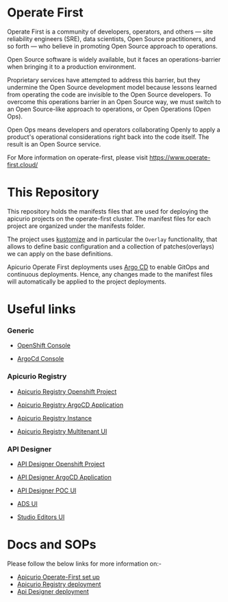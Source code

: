 # Operate First
Operate First is a community of developers, operators, and others — site reliability engineers (SRE), data scientists, Open Source practitioners, and so forth — who believe in promoting Open Source approach to operations.

Open Source software is widely available, but it faces an operations-barrier when bringing it to a production environment.

Proprietary services have attempted to address this barrier, but they undermine the Open Source development model because lessons learned from operating the code are invisible to the Open Source developers.
To overcome this operations barrier in an Open Source way, we must switch to an Open Source-like approach to operations, or Open Operations (Open Ops).

Open Ops means developers and operators collaborating Openly to apply a product's operational considerations right back into the code itself. The result is an Open Source service.

For More information on operate-first, please visit https://www.operate-first.cloud/

# This Repository
This repository holds the manifests files that are used for deploying the apicurio projects on the operate-first cluster. The manifest files for each project are organized under the manifests folder.

The project uses [kustomize](https://kubernetes.io/docs/tasks/manage-kubernetes-objects/kustomization/) and in particular the `Overlay` functionality, that allows to define basic configuration and a collection of patches(overlays) we can apply on the base definitions.

Apicurio Operate First deployments uses [Argo CD](https://argo-cd.readthedocs.io/en/stable/) to enable GitOps and continuous deployments. Hence, any changes made to the manifest files will automatically be applied to the project deployments.

# Useful links

### Generic 
- [OpenShift Console](https://console-openshift-console.apps.smaug.na.operate-first.cloud/)

- [ArgoCd Console](https://argocd.operate-first.cloud/applications)


### Apicurio Registry

- [Apicurio Registry Openshift Project](https://console-openshift-console.apps.smaug.na.operate-first.cloud/k8s/cluster/projects/apicurio-apicurio-registry)

- [Apicurio Registry ArgoCD Application](https://argocd.operate-first.cloud/applications/registry-smaug?resource=)

- [Apicurio Registry Instance](https://apicurio-registry-apicurio-apicurio-registry.apps.smaug.na.operate-first.cloud/)

- [Apicurio Registry Multitenant UI](http://apicurio-registry-mt-ui-mt-apicurio-apicurio-registry.apps.smaug.na.operate-first.cloud/)

### API Designer

- [API Designer Openshift Project](https://console-openshift-console.apps.smaug.na.operate-first.cloud/k8s/cluster/projects/api-designer)

- [API Designer ArgoCD Application](https://argocd.operate-first.cloud/applications/api-designer-smaug?resource=)

- [API Designer POC UI](https://api-designer-poc.apps.smaug.na.operate-first.cloud/)

- [ADS UI](https://ads-ui.apps.smaug.na.operate-first.cloud/)

- [Studio Editors UI](https://studio-editors.apps.smaug.na.operate-first.cloud/?demo)

# Docs and SOPs
Please follow the below links for more information on:-
- [Apicurio Operate-First set up](docs/apicurio-operate-first-setup.md)
- [Apicurio Registry deployment](docs/registry-deployment.md)
- [Api Designer deployment](docs/api-designer-deployment.md)

